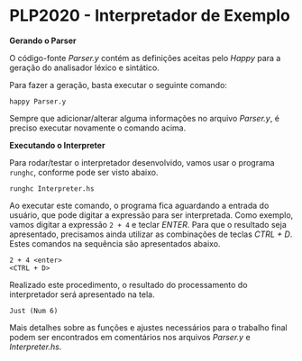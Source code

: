 # PLP2020 - Interpretador de Exemplo

**Gerando o Parser**

O código-fonte *Parser.y* contém as definições aceitas pelo *Happy* para a geração do analisador léxico e sintático. 

Para fazer a geração, basta executar o seguinte comando:

```
happy Parser.y
```

Sempre que adicionar/alterar alguma informações no arquivo *Parser.y*, é preciso executar novamente o comando acima.

**Executando o Interpreter**

Para rodar/testar o interpretador desenvolvido, vamos usar o programa ```runghc```, conforme pode ser visto abaixo.

```
runghc Interpreter.hs
```

Ao executar este comando, o programa fica aguardando a entrada do usuário, que pode digitar a expressão para ser interpretada. Como exemplo, vamos digitar a expressão ```2 + 4``` e teclar *ENTER*. Para que o resultado seja apresentado, precisamos ainda utilizar as combinações de teclas *CTRL + D*. Estes comandos na sequência são apresentados abaixo.

```
2 + 4 <enter>
<CTRL + D>
``` 

Realizado este procedimento, o resultado do processamento do interpretador será apresentado na tela.

```
Just (Num 6)
```

Mais detalhes sobre as funções e ajustes necessários para o trabalho final podem ser encontrados em comentários nos arquivos *Parser.y* e *Interpreter.hs*.
